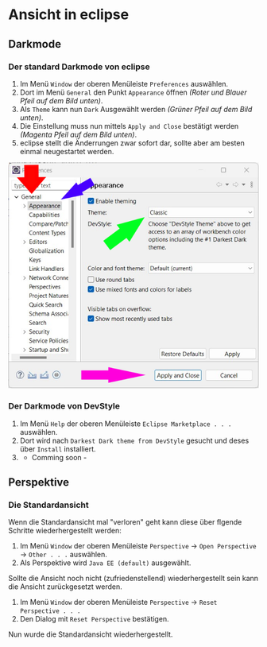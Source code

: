 # Ansicht in eclipse

## Darkmode

### Der standard Darkmode von eclipse

1. Im Menü `Window` der oberen Menüleiste `Preferences` auswählen.
2. Dort im Menü `General` den Punkt `Appearance` öffnen *(Roter und Blauer Pfeil auf dem Bild unten)*.
3. Als `Theme` kann nun `Dark` Ausgewählt werden *(Grüner Pfeil auf dem Bild unten)*.
4. Die Einstellung muss nun mittels `Apply and Close` bestätigt werden *(Magenta Pfeil auf dem Bild unten)*.
5. eclipse stellt die Änderrungen zwar sofort dar, sollte aber am besten einmal neugestartet werden.

![](/Bilder/Ansicht/Preferences-Appearance.png)

### Der Darkmode von DevStyle
1. Im Menü `Help` der oberen Menüleiste `Eclipse Marketplace . . .` auswählen.
2. Dort wird nach `Darkest Dark theme from DevStyle` gesucht und deses über `Install` installiert.
3.  - Comming soon - 

## Perspektive

### Die Standardansicht
Wenn die Standardansicht mal "verloren" geht kann diese über flgende Schritte wiederhergestellt werden:
1. Im Menü `Window` der oberen Menüleiste `Perspective` -> `Open Perspective` -> `Other . . .` auswählen.
2. Als Perspektive wird `Java EE (default)` ausgewählt.

Sollte die Ansicht noch nicht (zufriedenstellend) wiederhergestellt sein kann die Ansicht zurückgesetzt werden.

1. Im Menü `Window` der oberen Menüleiste `Perspective` -> `Reset Perspective . . .`
2. Den Dialog mit `Reset Perspective` bestätigen.

Nun wurde die Standardansicht wiederhergestellt.
